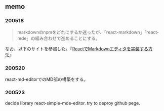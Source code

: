 ## memo

### 200518
> markdownのnpmをどれにするか迷ったが、「react-markdown」「react-mde」の組み合わせで進めることにする。

なお、以下のサイトを参照した。『[ReactでMarkdownエディタを実装する方法](https://harkerhack.com/react-markdown-editor/)』

### 200520

react-md-editorでのMD部の構築をする。

### 200523

decide library react-simple-mde-editor. try to deproy github pege.

